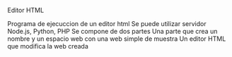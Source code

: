 Editor HTML

Programa de ejecuccion de un editor html
Se puede utilizar servidor Node.js, Python, PHP
Se compone de dos partes 
Una parte que crea un nombre y un espacio web con una web simple de muestra
Un editor HTML que modifica la web creada

